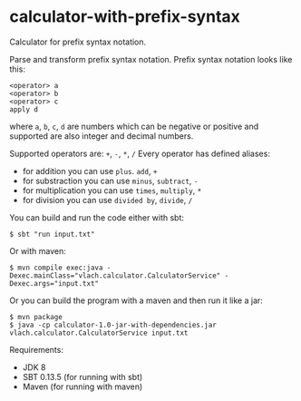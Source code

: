 calculator-with-prefix-syntax
=============================

Calculator for prefix syntax notation.


Parse and transform prefix syntax notation.
Prefix syntax notation looks like this:
```
<operator> a
<operator> b
<operator> c
apply d
```
 
where `a`, `b`, `c`, `d` are numbers which can be negative or positive and supported are also integer and decimal numbers. 
 
Supported operators are: `+`, `-`, `*`, `/`
Every operator has defined aliases: 
- 	for addition you can use `plus`. `add`, `+` 
- 	for substraction you can use `minus`, `subtract`, `-`
- 	for multiplication you can use `times`, `multiply`, `*`
- 	for division you can use `divided by`, `divide`, `/`
 

You can build and run the code either with sbt:

    $ sbt "run input.txt"

Or with maven:

    $ mvn compile exec:java -Dexec.mainClass="vlach.calculator.CalculatorService" -Dexec.args="input.txt"

Or you can build the program with a maven and then run it like a jar:

    $ mvn package
    $ java -cp calculator-1.0-jar-with-dependencies.jar vlach.calculator.CalculatorService input.txt 


Requirements:

* JDK 8
* SBT 0.13.5 (for running with sbt)
* Maven (for running with maven)

